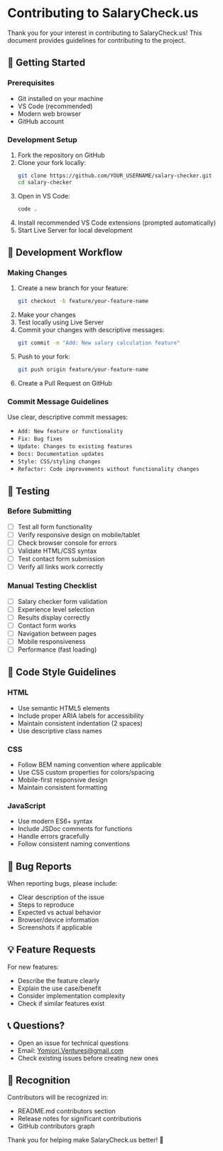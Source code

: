 # Contributing to SalaryCheck.us

Thank you for your interest in contributing to SalaryCheck.us! This document provides guidelines for contributing to the project.

## 🚀 Getting Started

### Prerequisites
- Git installed on your machine
- VS Code (recommended)
- Modern web browser
- GitHub account

### Development Setup
1. Fork the repository on GitHub
2. Clone your fork locally:
   ```bash
   git clone https://github.com/YOUR_USERNAME/salary-checker.git
   cd salary-checker
   ```
3. Open in VS Code:
   ```bash
   code .
   ```
4. Install recommended VS Code extensions (prompted automatically)
5. Start Live Server for local development

## 🔄 Development Workflow

### Making Changes
1. Create a new branch for your feature:
   ```bash
   git checkout -b feature/your-feature-name
   ```
2. Make your changes
3. Test locally using Live Server
4. Commit your changes with descriptive messages:
   ```bash
   git commit -m "Add: New salary calculation feature"
   ```
5. Push to your fork:
   ```bash
   git push origin feature/your-feature-name
   ```
6. Create a Pull Request on GitHub

### Commit Message Guidelines
Use clear, descriptive commit messages:
- `Add: New feature or functionality`
- `Fix: Bug fixes`
- `Update: Changes to existing features`
- `Docs: Documentation updates`
- `Style: CSS/styling changes`
- `Refactor: Code improvements without functionality changes`

## 🧪 Testing

### Before Submitting
- [ ] Test all form functionality
- [ ] Verify responsive design on mobile/tablet
- [ ] Check browser console for errors
- [ ] Validate HTML/CSS syntax
- [ ] Test contact form submission
- [ ] Verify all links work correctly

### Manual Testing Checklist
- [ ] Salary checker form validation
- [ ] Experience level selection
- [ ] Results display correctly
- [ ] Contact form works
- [ ] Navigation between pages
- [ ] Mobile responsiveness
- [ ] Performance (fast loading)

## 📝 Code Style Guidelines

### HTML
- Use semantic HTML5 elements
- Include proper ARIA labels for accessibility
- Maintain consistent indentation (2 spaces)
- Use descriptive class names

### CSS
- Follow BEM naming convention where applicable
- Use CSS custom properties for colors/spacing
- Mobile-first responsive design
- Maintain consistent formatting

### JavaScript
- Use modern ES6+ syntax
- Include JSDoc comments for functions
- Handle errors gracefully
- Follow consistent naming conventions

## 🐛 Bug Reports

When reporting bugs, please include:
- Clear description of the issue
- Steps to reproduce
- Expected vs actual behavior
- Browser/device information
- Screenshots if applicable

## 💡 Feature Requests

For new features:
- Describe the feature clearly
- Explain the use case/benefit
- Consider implementation complexity
- Check if similar features exist

## 📞 Questions?

- Open an issue for technical questions
- Email: Yomiori.Ventures@gmail.com
- Check existing issues before creating new ones

## 🙏 Recognition

Contributors will be recognized in:
- README.md contributors section
- Release notes for significant contributions
- GitHub contributors graph

Thank you for helping make SalaryCheck.us better! 🚀
